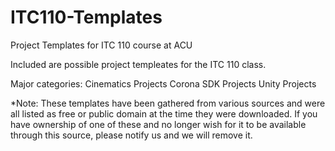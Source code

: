 # ITC110-Templates
Project Templates for ITC 110 course at ACU

Included are possible project templeates for the ITC 110 class.  

Major categories:
Cinematics Projects
Corona SDK Projects
Unity Projects



*Note: These templates have been gathered from various sources and were all listed as free or public domain at the time they were downloaded.
If you have ownership of one of these and no longer wish for it to be available through this source, please notify us and we will remove it.
